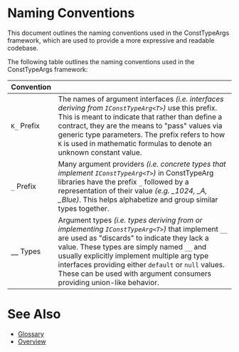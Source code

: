 # Naming Conventions

This document outlines the naming conventions used in the ConstTypeArgs framework, which are used to provide a more expressive and readable codebase.

The following table outlines the naming conventions used in the ConstTypeArgs framework:

| Convention | |
|:-------------------|-|
| `K_` Prefix | The names of argument interfaces *(i.e. interfaces deriving from `IConstTypeArg<T>`)* use this prefix. This is meant to indicate that rather than define a contract, they are the means to "pass" values via generic type parameters. The prefix refers to how `K` is used in mathematic formulas to denote an unknown constant value. |
| `_` Prefix | Many argument providers *(i.e. concrete types that implement `IConstTypeArg<T>`)* in ConstTypeArg libraries have the prefix `_` followed by a representation of their value *(e.g. _1024, _A, _Blue)*. This helps alphabetize and group similar types together. |
| [`__`](https://github.com/zacharylayne/ConstTypeArgs/blob/master/Source/ConstTypeArgs.Core/__.cs) Types | Argument types *(i.e. types deriving from or implementing `IConstTypeArg<T>`)* that implement `__` are used as "discards" to indicate they lack a value. These types are simply named `__` and usually explicitly implement multiple arg type interfaces providing either `default` or `null` values. These can be used with argument consumers providing union-like behavior. |

# See Also

* [Glossary](https://github.com/zacharylayne/ConstTypeArgs/blob/master/Documentation/Glossary.md)
* [Overview](https://github.com/zacharylayne/ConstTypeArgs/blob/master/Documentation/README.md)
